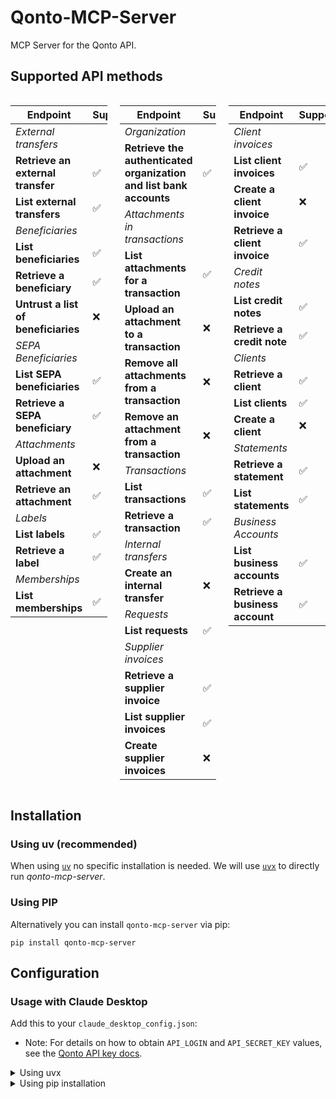 # Qonto-MCP-Server

MCP Server for the Qonto API.

## Supported API methods

<div style="display: flex; gap: 20px;">
    <table>
        <thead>
            <tr>
                <th>Endpoint</th>
                <th>Supported</th>
            </tr>
        </thead>
        <tbody>
            <tr>
                <td><em>External transfers</em></td>
                <td></td>
            </tr>
            <tr>
                <td><strong>Retrieve an external transfer</strong></td>
                <td>✅</td>
            </tr>
            <tr>
                <td><strong>List external transfers</strong></td>
                <td>✅</td>
            </tr>
            <tr>
                <td><em>Beneficiaries</em></td>
                <td></td>
            </tr>
            <tr>
                <td><strong>List beneficiaries</strong></td>
                <td>✅</td>
            </tr>
            <tr>
                <td><strong>Retrieve a beneficiary</strong></td>
                <td>✅</td>
            </tr>
            <tr>
                <td><strong>Untrust a list of beneficiaries</strong></td>
                <td>❌</td>
            </tr>
            <tr>
                <td><em>SEPA Beneficiaries</em></td>
                <td></td>
            </tr>
            <tr>
                <td><strong>List SEPA beneficiaries</strong></td>
                <td>✅</td>
            </tr>
            <tr>
                <td><strong>Retrieve a SEPA beneficiary</strong></td>
                <td>✅</td>
            </tr>
            <tr>
                <td><em>Attachments</em></td>
                <td></td>
            </tr>
            <tr>
                <td><strong>Upload an attachment</strong></td>
                <td>❌</td>
            </tr>
            <tr>
                <td><strong>Retrieve an attachment</strong></td>
                <td>✅</td>
            </tr>
            <tr>
                <td><em>Labels</em></td>
                <td></td>
            </tr>
            <tr>
                <td><strong>List labels</strong></td>
                <td>✅</td>
            </tr>
            <tr>
                <td><strong>Retrieve a label</strong></td>
                <td>✅</td>
            </tr>
            <tr>
                <td><em>Memberships</em></td>
                <td></td>
            </tr>
            <tr>
                <td><strong>List memberships</strong></td>
                <td>✅</td>
            </tr>
        </tbody>
    </table>
    <table>
        <thead>
            <tr>
                <th>Endpoint</th>
                <th>Supported</th>
            </tr>
        </thead>
        <tbody>
            <tr>
                <td><em>Organization</em></td>
                <td></td>
            </tr>
            <tr>
                <td><strong>Retrieve the authenticated organization and list bank accounts</strong></td>
                <td>✅</td>
            </tr>
            <tr>
                <td><em>Attachments in transactions</em></td>
                <td></td>
            </tr>
            <tr>
                <td><strong>List attachments for a transaction</strong></td>
                <td>✅</td>
            </tr>
            <tr>
                <td><strong>Upload an attachment to a transaction</strong></td>
                <td>❌</td>
            </tr>
            <tr>
                <td><strong>Remove all attachments from a transaction</strong></td>
                <td>❌</td>
            </tr>
            <tr>
                <td><strong>Remove an attachment from a transaction</strong></td>
                <td>❌</td>
            </tr>
            <tr>
                <td><em>Transactions</em></td>
                <td></td>
            </tr>
            <tr>
                <td><strong>List transactions</strong></td>
                <td>✅</td>
            </tr>
            <tr>
                <td><strong>Retrieve a transaction</strong></td>
                <td>✅</td>
            </tr>
            <tr>
                <td><em>Internal transfers</em></td>
                <td></td>
            </tr>
            <tr>
                <td><strong>Create an internal transfer</strong></td>
                <td>❌</td>
            </tr>
            <tr>
                <td><em>Requests</em></td>
                <td></td>
            </tr>
            <tr>
                <td><strong>List requests</strong></td>
                <td>✅</td>
            </tr>
            <tr>
                <td><em>Supplier invoices</em></td>
                <td></td>
            </tr>
            <tr>
                <td><strong>Retrieve a supplier invoice</strong></td>
                <td>✅</td>
            </tr>
            <tr>
                <td><strong>List supplier invoices</strong></td>
                <td>✅</td>
            </tr>
            <tr>
                <td><strong>Create supplier invoices</strong></td>
                <td>❌</td>
            </tr>
        </tbody>
    </table>
    <table>
        <thead>
            <tr>
                <th>Endpoint</th>
                <th>Supported</th>
            </tr>
        </thead>
        <tbody>
            <tr>
                <td><em>Client invoices</em></td>
                <td></td>
            </tr>
            <tr>
                <td><strong>List client invoices</strong></td>
                <td>✅</td>
            </tr>
            <tr>
                <td><strong>Create a client invoice</strong></td>
                <td>❌</td>
            </tr>
            <tr>
                <td><strong>Retrieve a client invoice</strong></td>
                <td>✅</td>
            </tr>
            <tr>
                <td><em>Credit notes</em></td>
                <td></td>
            </tr>
            <tr>
                <td><strong>List credit notes</strong></td>
                <td>✅</td>
            </tr>
            <tr>
                <td><strong>Retrieve a credit note</strong></td>
                <td>✅</td>
            </tr>
            <tr>
                <td><em>Clients</em></td>
                <td></td>
            </tr>
            <tr>
                <td><strong>Retrieve a client</strong></td>
                <td>✅</td>
            </tr>
            <tr>
                <td><strong>List clients</strong></td>
                <td>✅</td>
            </tr>
            <tr>
                <td><strong>Create a client</strong></td>
                <td>❌</td>
            </tr>
            <tr>
                <td><em>Statements</em></td>
                <td></td>
            </tr>
            <tr>
                <td><strong>Retrieve a statement</strong></td>
                <td>✅</td>
            </tr>
            <tr>
                <td><strong>List statements</strong></td>
                <td>✅</td>
            </tr>
            <tr>
                <td><em>Business Accounts</em></td>
                <td></td>
            </tr>
            <tr>
                <td><strong>List business accounts</strong></td>
                <td>✅</td>
            </tr>
            <tr>
                <td><strong>Retrieve a business account</strong></td>
                <td>✅</td>
            </tr>
        </tbody>
    </table>
</div>

## Installation

### Using uv (recommended)

When using [`uv`](https://docs.astral.sh/uv/) no specific installation is needed. We will
use [`uvx`](https://docs.astral.sh/uv/guides/tools/) to directly run _qonto-mcp-server_.

### Using PIP

Alternatively you can install `qonto-mcp-server` via pip:

```
pip install qonto-mcp-server
```

## Configuration

### Usage with Claude Desktop

Add this to your `claude_desktop_config.json`:

- Note: For details on how to obtain `API_LOGIN` and `API_SECRET_KEY` values, see the [Qonto API key docs](https://docs.qonto.com/api-reference/business-api/authentication/api-key).

<details>
<summary>Using uvx</summary>

```json
"mcpServers": {
  "qonto-mcp-server": {
    "command": "uvx",
    "args": ["qonto-mcp-server", "--api-key", "API_LOGIN:API_SECRET_KEY"]
  }
}
```

</details>

<details>
<summary>Using pip installation</summary>

```json
"mcpServers": {
  "git": {
    "command": "python",
    "args": ["-m", "qonto-mcp-server", "--api-key", "API_LOGIN:API_SECRET_KEY"]
  }
}
```

</details>
